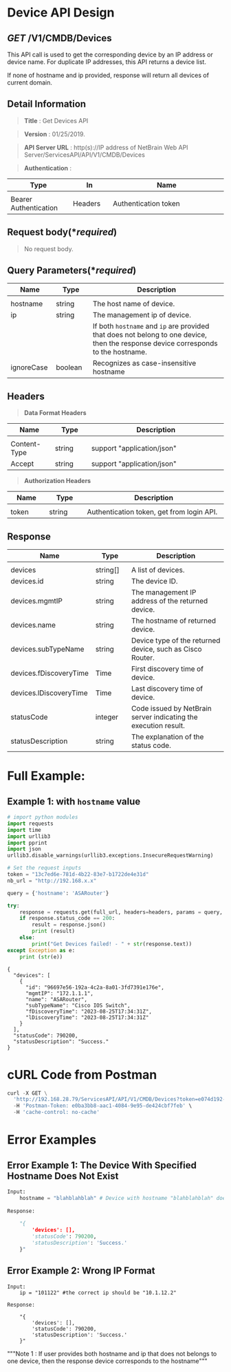 
# Device API Design

## ***GET*** /V1/CMDB/Devices
This API call is used to get the corresponding device by an IP address or device name. For duplicate IP addresses, this API returns a device list.

If none of hostname and ip provided, response will return all devices of current domain.<br>


## Detail Information

> **Title** : Get Devices API<br>

> **Version** : 01/25/2019.

> **API Server URL** : http(s)://IP address of NetBrain Web API Server/ServicesAPI/API/V1/CMDB/Devices

> **Authentication** : 

|**Type**|**In**|**Name**|
|------|------|------|
|<img width=100/>|<img width=100/>|<img width=500/>|
|Bearer Authentication| Headers | Authentication token | 

## Request body(****required***)

> No request body.

## Query Parameters(****required***)

|**Name**|**Type**|**Description**|
|------|------|------|
|<img width=100/>|<img width=100/>|<img width=500/>|
| hostname | string  | The host name of device. |
| ip | string  | The management ip of device. |
|||If both `hostname` and `ip` are provided that does not belong to one device, then the response device corresponds to the hostname.|
|ignoreCase|boolean|Recognizes as case-insensitive hostname|


## Headers

> **Data Format Headers**

|**Name**|**Type**|**Description**|
|------|------|------|
|<img width=100/>|<img width=100/>|<img width=500/>|
| Content-Type | string  | support "application/json" |
| Accept | string  | support "application/json" |

> **Authorization Headers**

|**Name**|**Type**|**Description**|
|------|------|------|
|<img width=100/>|<img width=100/>|<img width=500/>|
| token | string  | Authentication token, get from login API. |


## Response

|**Name**|**Type**|**Description**|
|------|------|------|
|<img width=100/>|<img width=100/>|<img width=500/>|
|devices| string[] | A list of devices. |
|devices.id| string | The device ID. |
|devices.mgmtIP| string | The management IP address of the returned device. |
|devices.name| string | The hostname of returned device. |
|devices.subTypeName| string | Device type of the returned device, such as Cisco Router. |
|devices.fDiscoveryTime| Time | First discovery time of device. |
|devices.lDiscoveryTime| Time | Last discovery time of device. |
|statusCode| integer | Code issued by NetBrain server indicating the execution result.  |
|statusDescription| string | The explanation of the status code. |

# Full Example:

## Example 1: with `hostname` value
```python
# import python modules 
import requests
import time
import urllib3
import pprint
import json
urllib3.disable_warnings(urllib3.exceptions.InsecureRequestWarning)

# Set the request inputs
token = "13c7ed6e-781d-4b22-83e7-b1722de4e31d"
nb_url = "http://192.168.x.x"

query = {'hostname': 'ASARouter'}

try:
    response = requests.get(full_url, headers=headers, params = query, verify=False)
    if response.status_code == 200:
        result = response.json()
        print (result)
    else:
        print("Get Devices failed! - " + str(response.text))
except Exception as e:
    print (str(e)) 
```
```
{
  "devices": [
    {
      "id": "96697e56-192a-4c2a-8a01-3fd7391e176e",
      "mgmtIP": "172.1.1.1",
      "name": "ASARouter",
      "subTypeName": "Cisco IOS Switch",
      "fDiscoveryTime": "2023-08-25T17:34:31Z",
      "lDiscoveryTime": "2023-08-25T17:34:31Z"
    }
  ],
  "statusCode": 790200,
  "statusDescription": "Success."
}
``` 


# cURL Code from Postman

```python
curl -X GET \
  'http://192.168.28.79/ServicesAPI/API/V1/CMDB/Devices?token=e074d192-3f21-4ae8-b5f1-405d240b65ca&ip=10.1.12.2' \
  -H 'Postman-Token: e0ba3bb8-aac1-4084-9e95-de424cbf7feb' \
  -H 'cache-control: no-cache'
```

# Error Examples

## Error Example 1: The Device With Specified Hostname Does Not Exist

```python
Input:
    hostname = "blahblahblah" # Device with hostname "blahblahblah" doesn't exist
    
Response:
    
    "{
        'devices': [], 
        'statusCode': 790200, 
        'statusDescription': 'Success.'
    }"
```

## Error Example 2: Wrong IP Format
```
Input:
    ip = "101122" #the correct ip should be "10.1.12.2"
    
Response:
    
    "{
        'devices': [], 
        'statusCode': 790200, 
        'statusDescription': 'Success.'
    }"
```

"""Note 1 : If user provides both hostname and ip that does not belongs to one device, 
            then the response device corresponds to the hostname"""
```
